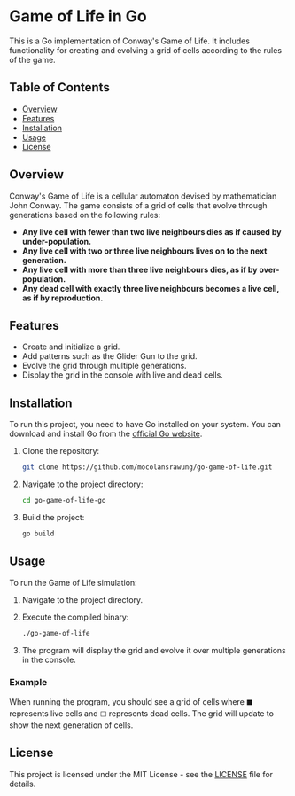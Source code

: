 # Game of Life in Go

This is a Go implementation of Conway's Game of Life. It includes functionality for creating and evolving a grid of cells according to the rules of the game.

## Table of Contents

- [Overview](#overview)
- [Features](#features)
- [Installation](#installation)
- [Usage](#usage)
- [License](#license)

## Overview

Conway's Game of Life is a cellular automaton devised by mathematician John Conway. The game consists of a grid of cells that evolve through generations based on the following rules:
- **Any live cell with fewer than two live neighbours dies as if caused by under-population.**
- **Any live cell with two or three live neighbours lives on to the next generation.**
- **Any live cell with more than three live neighbours dies, as if by over-population.**
- **Any dead cell with exactly three live neighbours becomes a live cell, as if by reproduction.**

## Features

- Create and initialize a grid.
- Add patterns such as the Glider Gun to the grid.
- Evolve the grid through multiple generations.
- Display the grid in the console with live and dead cells.

## Installation

To run this project, you need to have Go installed on your system. You can download and install Go from the [official Go website](https://golang.org/dl/).

1. Clone the repository:

    ```bash
    git clone https://github.com/mocolansrawung/go-game-of-life.git
    ```

2. Navigate to the project directory:

    ```bash
    cd go-game-of-life-go
    ```

3. Build the project:

    ```bash
    go build
    ```

## Usage

To run the Game of Life simulation:

1. Navigate to the project directory.

2. Execute the compiled binary:

    ```bash
    ./go-game-of-life
    ```

3. The program will display the grid and evolve it over multiple generations in the console.

### Example

When running the program, you should see a grid of cells where `⬛` represents live cells and `⬜` represents dead cells. The grid will update to show the next generation of cells.

## License

This project is licensed under the MIT License - see the [LICENSE](LICENSE) file for details.
